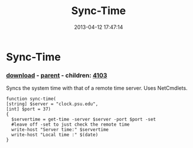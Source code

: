 ﻿---
pid:            4102
poster:         boggers
title:          Sync-Time
date:           2013-04-12 17:47:14
format:         posh
parent:         1121
parent:         1121
children:       4103
---

# Sync-Time

### [download](4102.ps1) - [parent](1121.md) - children: [4103](4103.md)

Syncs the system time with that of a remote time server.  Uses NetCmdlets.

```posh
function sync-time(
[string] $server = "clock.psu.edu",
[int] $port = 37)
{
  $servertime = get-time -server $server -port $port -set
  #leave off -set to just check the remote time
  write-host "Server time:" $servertime 
  write-host "Local time :" $(date)
}
```
